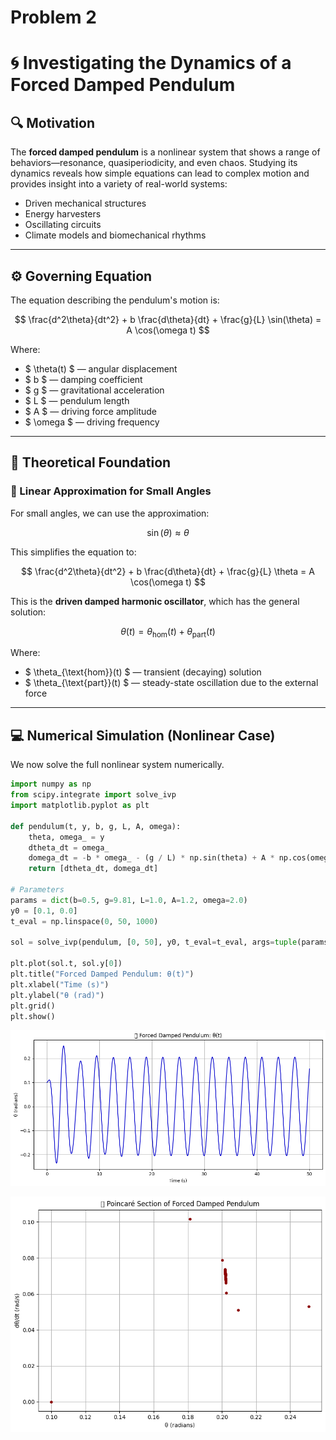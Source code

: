 # Problem 2
# 🌀 Investigating the Dynamics of a Forced Damped Pendulum

## 🔍 Motivation

The **forced damped pendulum** is a nonlinear system that shows a range of behaviors—resonance, quasiperiodicity, and even chaos. Studying its dynamics reveals how simple equations can lead to complex motion and provides insight into a variety of real-world systems:

- Driven mechanical structures
- Energy harvesters
- Oscillating circuits
- Climate models and biomechanical rhythms

---

## ⚙️ Governing Equation

The equation describing the pendulum's motion is:

$$
\frac{d^2\theta}{dt^2} + b \frac{d\theta}{dt} + \frac{g}{L} \sin(\theta) = A \cos(\omega t)
$$

Where:

- $ \theta(t) $ — angular displacement  
- $ b $ — damping coefficient  
- $ g $ — gravitational acceleration  
- $ L $ — pendulum length  
- $ A $ — driving force amplitude  
- $ \omega $ — driving frequency

---

## 🧠 Theoretical Foundation

### 🔹 Linear Approximation for Small Angles

For small angles, we can use the approximation:

$$
\sin(\theta) \approx \theta
$$

This simplifies the equation to:

$$
\frac{d^2\theta}{dt^2} + b \frac{d\theta}{dt} + \frac{g}{L} \theta = A \cos(\omega t)
$$

This is the **driven damped harmonic oscillator**, which has the general solution:

$$
\theta(t) = \theta_{\text{hom}}(t) + \theta_{\text{part}}(t)
$$

Where:

- $ \theta_{\text{hom}}(t) $ — transient (decaying) solution  
- $ \theta_{\text{part}}(t) $ — steady-state oscillation due to the external force

---

## 💻 Numerical Simulation (Nonlinear Case)

We now solve the full nonlinear system numerically.

```python
import numpy as np
from scipy.integrate import solve_ivp
import matplotlib.pyplot as plt

def pendulum(t, y, b, g, L, A, omega):
    theta, omega_ = y
    dtheta_dt = omega_
    domega_dt = -b * omega_ - (g / L) * np.sin(theta) + A * np.cos(omega * t)
    return [dtheta_dt, domega_dt]

# Parameters
params = dict(b=0.5, g=9.81, L=1.0, A=1.2, omega=2.0)
y0 = [0.1, 0.0]
t_eval = np.linspace(0, 50, 1000)

sol = solve_ivp(pendulum, [0, 50], y0, t_eval=t_eval, args=tuple(params.values()))

plt.plot(sol.t, sol.y[0])
plt.title("Forced Damped Pendulum: θ(t)")
plt.xlabel("Time (s)")
plt.ylabel("θ (rad)")
plt.grid()
plt.show()
```
![alt text](image-4.png)

![alt text](image-7.png)



 